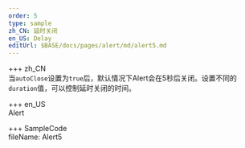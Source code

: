 ```yaml
---   
order: 5 
type: sample  
zh_CN: 延时关闭
en_US: Delay
editUrl: $BASE/docs/pages/alert/md/alert5.md
---      
```


+++ zh_CN   
当<Code>autoClose</Code>设置为<Code>true</Code>后，默认情况下Alert会在5秒后关闭。设置不同的<Code>duration</Code>值，可以控制延时关闭的时间。


+++ en_US   
Alert

+++ SampleCode  
fileName: Alert5
